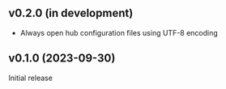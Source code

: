 v0.2.0 (in development)
-----------------------
- Always open hub configuration files using UTF-8 encoding

v0.1.0 (2023-09-30)
-------------------
Initial release
